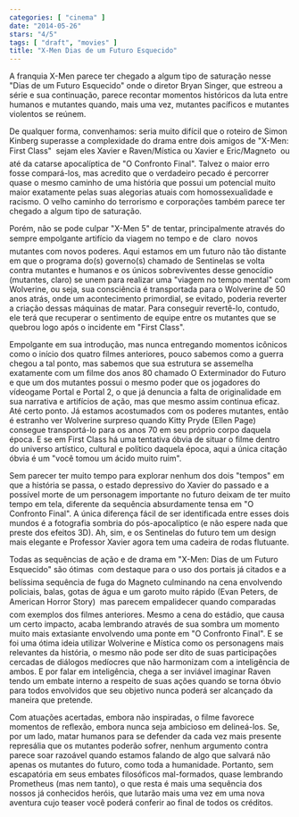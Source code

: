 ```yaml
---
categories: [ "cinema" ]
date: "2014-05-26"
stars: "4/5"
tags: [ "draft", "movies" ]
title: "X-Men Dias de um Futuro Esquecido"
---
```

A franquia X-Men parece ter chegado a algum tipo de saturação nesse
"Dias de um Futuro Esquecido" onde o diretor Bryan Singer, que estreou
a série e sua continuação, parece recontar momentos históricos da
luta entre humanos e mutantes quando, mais uma vez, mutantes pacíficos
e mutantes violentos se reúnem.

De qualquer forma, convenhamos: seria muito difícil que o roteiro de
Simon Kinberg superasse a complexidade do drama entre dois amigos de
"X-Men: First Class"  sejam eles Xavier e Raven/Mística ou Xavier
e Eric/Magneto  ou até da catarse apocalíptica de "O Confronto
Final". Talvez o maior erro fosse compará-los, mas acredito que o
verdadeiro pecado é percorrer quase o mesmo caminho de uma história
que possui um potencial muito maior exatamente pelas suas alegorias
atuais com homossexualidade e racismo. O velho caminho do terrorismo e
corporações também parece ter chegado a algum tipo de saturação.

Porém, não se pode culpar "X-Men 5" de tentar, principalmente através
do sempre empolgante artifício da viagem no tempo e de  claro  novos
mutantes com novos poderes. Aqui estamos em um futuro não tão distante
em que o programa do(s) governo(s) chamado de Sentinelas se volta contra
mutantes e humanos e os únicos sobreviventes desse genocídio (mutantes,
claro) se unem para realizar uma "viagem no tempo mental" com Wolverine,
ou seja, sua consciência é transportada para o Wolverine de 50 anos
atrás, onde um acontecimento primordial, se evitado, poderia reverter a
criação dessas máquinas de matar. Para conseguir revertê-lo, contudo,
ele terá que recuperar o sentimento de equipe entre os mutantes que se
quebrou logo após o incidente em "First Class".

Empolgante em sua introdução, mas nunca entregando momentos icônicos
como o início dos quatro filmes anteriores, pouco sabemos como a guerra
chegou a tal ponto, mas sabemos que sua estrutura se assemelha exatamente
com um filme dos anos 80 chamado O Exterminador do Futuro e que um dos
mutantes possui o mesmo poder que os jogadores do vídeogame Portal e
Portal 2, o que já denuncia a falta de originalidade em sua narrativa
e artifícios de ação, mas que mesmo assim continua eficaz. Até
certo ponto. Já estamos acostumados com os poderes mutantes, então é
estranho ver Wolverine surpreso quando Kitty Pryde (Ellen Page) consegue
transportá-lo para os anos 70 em seu próprio corpo daquela época. E
se em First Class há uma tentativa óbvia de situar o filme dentro do
universo artístico, cultural e político daquela época, aqui a única
citação óbvia é um "você tomou um ácido muito ruim".

Sem parecer ter muito tempo para explorar nenhum dos dois "tempos"
em que a história se passa, o estado depressivo do Xavier do passado
e a possível morte de um personagem importante no futuro deixam de
ter muito tempo em tela, diferente da sequência absurdamente tensa em
"O Confronto Final". A única diferença fácil de ser identificada
entre esses dois mundos é a fotografia sombria do pós-apocalíptico
(e não espere nada que preste dos efeitos 3D). Ah, sim, e os Sentinelas
do futuro tem um design mais elegante e Professor Xavier agora tem uma
cadeira de rodas flutuante.

Todas as sequências de ação e de drama em "X-Men: Dias de um Futuro
Esquecido" são ótimas  com destaque para o uso dos portais já
citados e a belíssima sequência de fuga do Magneto culminando na cena
envolvendo policiais, balas, gotas de água e um garoto muito rápido
(Evan Peters, de American Horror Story)  mas parecem empalidecer
quando comparadas com exemplos dos filmes anteriores. Mesmo a cena
do estádio, que causa um certo impacto, acaba lembrando através de
sua sombra um momento muito mais extasiante envolvendo uma ponte em "O
Confronto Final". E se foi uma ótima ideia utilizar Wolverine e Mística
como os personagens mais relevantes da história, o mesmo não pode ser
dito de suas participações cercadas de diálogos medíocres que não
harmonizam com a inteligência de ambos. E por falar em inteligência,
chega a ser inviável imaginar Raven tendo um embate interno a respeito
de suas ações quando se torna óbvio para todos envolvidos que seu
objetivo nunca poderá ser alcançado da maneira que pretende.

Com atuações acertadas, embora não inspiradas, o filme favorece
momentos de reflexão, embora nunca seja ambicioso em delineá-los. Se,
por um lado, matar humanos para se defender da cada vez mais presente
represália que os mutantes poderão sofrer, nenhum argumento contra
parece soar razoável quando estamos falando de algo que salvará não
apenas os mutantes do futuro, como toda a humanidade. Portanto, sem
escapatória em seus embates filosóficos mal-formados, quase lembrando
Prometheus (mas nem tanto), o que resta é mais uma sequência dos nossos
já conhecidos heróis, que lutarão mais uma vez em uma nova aventura
cujo teaser você poderá conferir ao final de todos os créditos.

